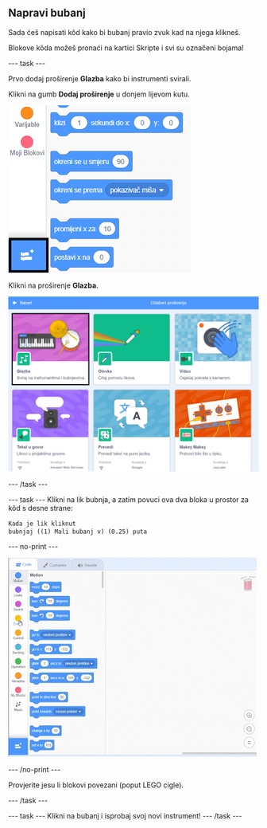 ## Napravi bubanj

Sada ćeš napisati kôd kako bi bubanj pravio zvuk kad na njega klikneš.

Blokove kôda možeš pronaći na kartici Skripte i svi su označeni bojama!

\--- task \---

Prvo dodaj proširenje **Glazba** kako bi instrumenti svirali.

Klikni na gumb **Dodaj proširenje** u donjem lijevom kutu.

![istaknuti gumb za dodavanje proširenja](images/add-extension-annotated.png)

Klikni na proširenje **Glazba**.

![istaknuto proširenje za glazbu](images/click-music-annotated.png)

\--- /task \---

\--- task \--- Klikni na lik bubnja, a zatim povuci ova dva bloka u prostor za kôd s desne strane:

```blocks3
Kada je lik kliknut
bubnjaj ((1) Mali bubanj v) (0.25) puta
```

\--- no-print \---

![snimka zaslona](images/connect-block.gif)

\--- /no-print \---

Provjerite jesu li blokovi povezani (poput LEGO cigle).

\--- /task \---

\--- task \--- Klikni na bubanj i isprobaj svoj novi instrument! \--- /task \---
